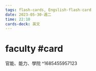 ```yaml
---
tags: flash-cards, Engslish-flash-card
date: 2023-05-30-週二
time: 22:10
cards-deck: 英文
---
```


# faculty #card 
官能、能力、學院
^1685455957123
